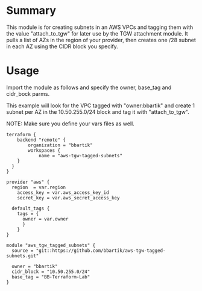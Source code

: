 # Summary

This module is for creating subnets in an AWS VPCs and tagging them with the value "attach_to_tgw" for later use by the TGW attachment module. It pulls a list of AZs in the region of your provider, then creates one /28 subnet in each AZ using the CIDR block you specify.

# Usage

Import the module as follows and specify the owner, base_tag and cidr_bock parms.

This example will look for the VPC tagged with "owner:bbartik" and create 1 subnet per AZ in the 10.50.255.0/24 block and tag it with "attach_to_tgw".

NOTE: Make sure you define your vars files as well.

```
terraform {
	backend "remote" {
		organization = "bbartik"
		workspaces {
			name = "aws-tgw-tagged-subnets"
    }
  }
}

provider "aws" {
  region  = var.region
	access_key = var.aws_access_key_id
	secret_key = var.aws_secret_access_key

  default_tags {
    tags = {
      owner = var.owner
      }
	}
}

module "aws_tgw_tagged_subnets" {
  source = "git::https://github.com/bbartik/aws-tgw-tagged-subnets.git"

  owner = "bbartik"
  cidr_block = "10.50.255.0/24"
  base_tag = "BB-Terraform-Lab"
}
```
